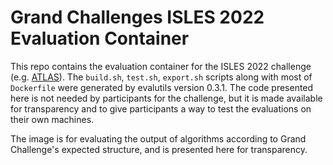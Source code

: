 # Grand Challenges ISLES 2022 Evaluation Container

This repo contains the evaluation container for the ISLES 2022 challenge (e.g. [ATLAS](https://atlas.grand-challenge.org/)). The `build.sh`, `test.sh`, `export.sh` scripts along with most of `Dockerfile` were generated by evalutils version 0.3.1. The code presented here is not needed by participants for the challenge, but it is made available for transparency and to give participants a way to test the evaluations on their own machines.

The image is for evaluating the output of algorithms according to Grand Challenge's expected structure, and is presented here for transparency.

